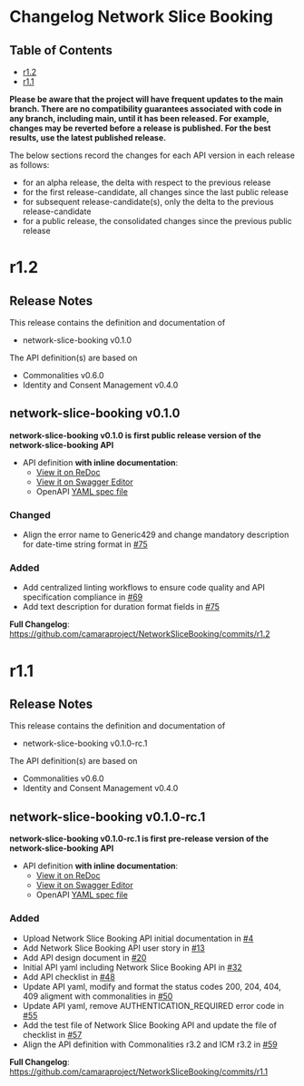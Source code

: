 # Changelog Network Slice Booking

## Table of Contents
- [r1.2](#r1.2)
- [r1.1](#r1.1)


**Please be aware that the project will have frequent updates to the main branch. There are no compatibility guarantees associated with code in any branch, including main, until it has been released. For example, changes may be reverted before a release is published. For the best results, use the latest published release.**

The below sections record the changes for each API version in each release as follows:

* for an alpha release, the delta with respect to the previous release
* for the first release-candidate, all changes since the last public release
* for subsequent release-candidate(s), only the delta to the previous release-candidate
* for a public release, the consolidated changes since the previous public release

# r1.2
## Release Notes
This release contains the definition and documentation of

- network-slice-booking v0.1.0

The API definition(s) are based on

- Commonalities v0.6.0
- Identity and Consent Management v0.4.0
## network-slice-booking v0.1.0

**network-slice-booking v0.1.0 is first public release version of the network-slice-booking API**

- API definition **with inline documentation**:
  - [View it on ReDoc](https://redocly.github.io/redoc/?url=https://raw.githubusercontent.com/camaraproject/NetworkSliceBooking/r1.2/code/API_definitions/network-slice-booking.yaml&nocors)
  - [View it on Swagger Editor](https://camaraproject.github.io/swagger-ui/?url=https://raw.githubusercontent.com/camaraproject/NetworkSliceBooking/r1.2/code/API_definitions/network-slice-booking.yaml)
  - OpenAPI [YAML spec file](https://github.com/camaraproject/NetworkSliceBooking/blob/r1.2/code/API_definitions/network-slice-booking.yaml)
### Changed
* Align the error name to Generic429 and change mandatory description for date-time string format in [#75](https://github.com/camaraproject/NetworkSliceBooking/issues/75)
### Added
* Add centralized linting workflows to ensure code quality and API specification compliance in [#69](https://github.com/camaraproject/NetworkSliceBooking/pull/69)
* Add text description for duration format fields in [#75](https://github.com/camaraproject/NetworkSliceBooking/issues/75)

**Full Changelog**: https://github.com/camaraproject/NetworkSliceBooking/commits/r1.2

# r1.1
## Release Notes
This release contains the definition and documentation of

- network-slice-booking v0.1.0-rc.1

The API definition(s) are based on

- Commonalities v0.6.0
- Identity and Consent Management v0.4.0
## network-slice-booking v0.1.0-rc.1

**network-slice-booking v0.1.0-rc.1 is first pre-release version of the network-slice-booking API**

- API definition **with inline documentation**:
  - [View it on ReDoc](https://redocly.github.io/redoc/?url=https://raw.githubusercontent.com/camaraproject/NetworkSliceBooking/r1.1/code/API_definitions/network-slice-booking.yaml&nocors)
  - [View it on Swagger Editor](https://camaraproject.github.io/swagger-ui/?url=https://raw.githubusercontent.com/camaraproject/NetworkSliceBooking/r1.1/code/API_definitions/network-slice-booking.yaml)
  - OpenAPI [YAML spec file](https://github.com/camaraproject/NetworkSliceBooking/blob/r1.1/code/API_definitions/network-slice-booking.yaml)
### Added
* Upload Network Slice Booking API initial documentation in [#4](https://github.com/camaraproject/NetworkSliceBooking/pull/4) 
* Add Network Slice Booking API user story in [#13](https://github.com/camaraproject/NetworkSliceBooking/pull/13)
* Add API design document in [#20](https://github.com/camaraproject/NetworkSliceBooking/pull/20)
* Initial API yaml including Network Slice Booking API in [#32](https://github.com/camaraproject/NetworkSliceBooking/pull/32)
* Add API checklist in [#48](https://github.com/camaraproject/NetworkSliceBooking/pull/48)
* Update API yaml, modify and format the status codes 200, 204, 404, 409 aligment with commonalities in [#50](https://github.com/camaraproject/NetworkSliceBooking/pull/50)
* Update API yaml, remove AUTHENTICATION_REQUIRED error code in [#55](https://github.com/camaraproject/NetworkSliceBooking/pull/55)
* Add the test file of Network Slice Booking API and update the file of checklist in [#57](https://github.com/camaraproject/NetworkSliceBooking/pull/57)
* Align the API definition with Commonalities r3.2 and ICM r3.2 in [#59](https://github.com/camaraproject/NetworkSliceBooking/pull/59)

**Full Changelog**: https://github.com/camaraproject/NetworkSliceBooking/commits/r1.1
